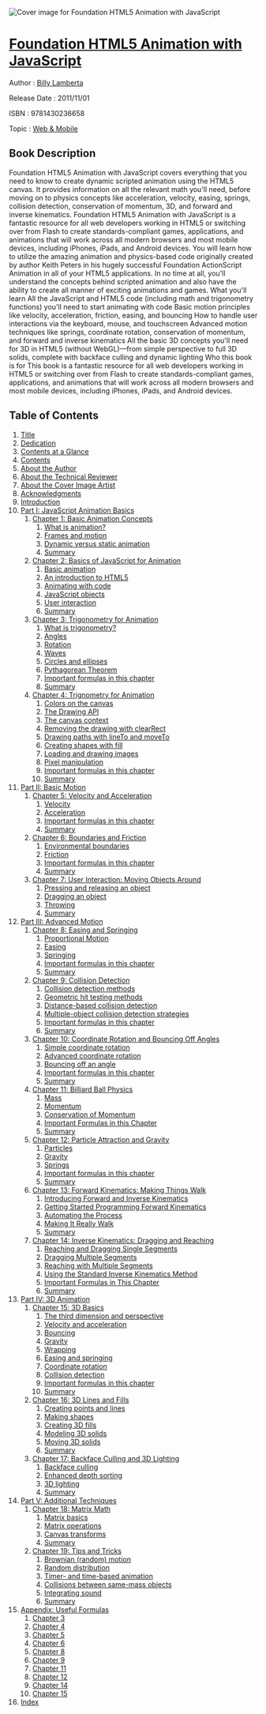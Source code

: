 ![Cover image for Foundation HTML5 Animation with JavaScript](https://imgdetail.ebookreading.net/cover/cover/web_mobile/EB9781430236658.jpg)

[Foundation HTML5 Animation with JavaScript](https://ebookreading.net/view/book/Foundation+HTML5+Animation+with+JavaScript-EB9781430236658_1.html "Foundation HTML5 Animation with JavaScript")
====================================================================================================================

Author : [Billy Lamberta](https://ebookreading.net/search/author/Billy+Lamberta)

Release Date : 2011/11/01

ISBN : 9781430236658

Topic : [Web & Mobile](https://ebookreading.net/search/category/web-mobile)

Book Description
-----------------

Foundation HTML5 Animation with JavaScript covers everything that you need to know to create dynamic scripted animation using the HTML5 canvas. It provides information on all the relevant math you'll need, before moving on to physics concepts like acceleration, velocity, easing, springs, collision detection, conservation of momentum, 3D, and forward and inverse kinematics. Foundation HTML5 Animation with JavaScript is a fantastic resource for all web developers working in HTML5 or switching over from Flash to create standards-compliant games, applications, and animations that will work across all modern browsers and most mobile devices, including iPhones, iPads, and Android devices.
You will learn how to utilize the amazing animation and physics-based code originally created by author Keith Peters in his hugely successful Foundation ActionScript Animation in all of your HTML5 applications. In no time at all, you'll understand the concepts behind scripted animation and also have the ability to create all manner of exciting animations and games.
What you'll learn
All the JavaScript and HTML5 code (including math and trigonometry functions) you'll need to start animating with code
Basic motion principles like velocity, acceleration, friction, easing, and bouncing
How to handle user interactions via the keyboard, mouse, and touchscreen
Advanced motion techniques like springs, coordinate rotation, conservation of momentum, and forward and inverse kinematics
All the basic 3D concepts you'll need for 3D in HTML5 (without WebGL)—from simple perspective to full 3D solids, complete with backface culling and dynamic lighting
Who this book is for
This book is a fantastic resource for all web developers working in HTML5 or switching over from Flash to create standards-compliant games, applications, and animations that will work across all modern browsers and most mobile devices, including iPhones, iPads, and Android devices.
              
Table of Contents
-----------------

1. [Title](https://ebookreading.net/view/book/Foundation+HTML5+Animation+with+JavaScript-EB9781430236658_2.html)
1. [Dedication](https://ebookreading.net/view/book/Foundation+HTML5+Animation+with+JavaScript-EB9781430236658_4.html)
1. [Contents at a Glance](https://ebookreading.net/view/book/Foundation+HTML5+Animation+with+JavaScript-EB9781430236658_5.html#contents_at_a_glanc)
1. [Contents](https://ebookreading.net/view/book/Foundation+HTML5+Animation+with+JavaScript-EB9781430236658_6.html#contents)
1. [About the Author](https://ebookreading.net/view/book/Foundation+HTML5+Animation+with+JavaScript-EB9781430236658_7.html#about_the_authors)
1. [About the Technical Reviewer](https://ebookreading.net/view/book/Foundation+HTML5+Animation+with+JavaScript-EB9781430236658_8.html#about_the_technical)
1. [About the Cover Image Artist](https://ebookreading.net/view/book/Foundation+HTML5+Animation+with+JavaScript-EB9781430236658_9.html#about_the_cover_ima)
1. [Acknowledgments](https://ebookreading.net/view/book/Foundation+HTML5+Animation+with+JavaScript-EB9781430236658_10.html#acknowledgments)
1. [Introduction](https://ebookreading.net/view/book/Foundation+HTML5+Animation+with+JavaScript-EB9781430236658_11.html#introduction)
1. [Part I: JavaScript Animation Basics](https://ebookreading.net/view/book/Foundation+HTML5+Animation+with+JavaScript-EB9781430236658_12.html#pt1)
    1. [Chapter 1: Basic Animation Concepts](https://ebookreading.net/view/book/Foundation+HTML5+Animation+with+JavaScript-EB9781430236658_13.html#ch1)
        1. [What is animation?](https://ebookreading.net/view/book/Foundation+HTML5+Animation+with+JavaScript-EB9781430236658_13.html#what_is_animation)
        1. [Frames and motion](https://ebookreading.net/view/book/Foundation+HTML5+Animation+with+JavaScript-EB9781430236658_13.html#frames_and_motion)
        1. [Dynamic versus static animation](https://ebookreading.net/view/book/Foundation+HTML5+Animation+with+JavaScript-EB9781430236658_13.html#dynamic_versus_stat)
        1. [Summary](https://ebookreading.net/view/book/Foundation+HTML5+Animation+with+JavaScript-EB9781430236658_13.html#summary)
    1. [Chapter 2: Basics of JavaScript for Animation](https://ebookreading.net/view/book/Foundation+HTML5+Animation+with+JavaScript-EB9781430236658_14.html#ch2)
        1. [Basic animation](https://ebookreading.net/view/book/Foundation+HTML5+Animation+with+JavaScript-EB9781430236658_14.html#basic_animation)
        1. [An introduction to HTML5](https://ebookreading.net/view/book/Foundation+HTML5+Animation+with+JavaScript-EB9781430236658_14.html#an_introduction_to_)
        1. [Animating with code](https://ebookreading.net/view/book/Foundation+HTML5+Animation+with+JavaScript-EB9781430236658_14.html#animating_with_code)
        1. [JavaScript objects](https://ebookreading.net/view/book/Foundation+HTML5+Animation+with+JavaScript-EB9781430236658_14.html#javascript_objects)
        1. [User interaction](https://ebookreading.net/view/book/Foundation+HTML5+Animation+with+JavaScript-EB9781430236658_14.html#user_interaction)
        1. [Summary](https://ebookreading.net/view/book/Foundation+HTML5+Animation+with+JavaScript-EB9781430236658_14.html#summary)
    1. [Chapter 3: Trigonometry for Animation](https://ebookreading.net/view/book/Foundation+HTML5+Animation+with+JavaScript-EB9781430236658_15.html#ch3)
        1. [What is trigonometry?](https://ebookreading.net/view/book/Foundation+HTML5+Animation+with+JavaScript-EB9781430236658_15.html#what_is_trigonometr)
        1. [Angles](https://ebookreading.net/view/book/Foundation+HTML5+Animation+with+JavaScript-EB9781430236658_15.html#angles)
        1. [Rotation](https://ebookreading.net/view/book/Foundation+HTML5+Animation+with+JavaScript-EB9781430236658_15.html#rotation)
        1. [Waves](https://ebookreading.net/view/book/Foundation+HTML5+Animation+with+JavaScript-EB9781430236658_15.html#waves)
        1. [Circles and ellipses](https://ebookreading.net/view/book/Foundation+HTML5+Animation+with+JavaScript-EB9781430236658_15.html#circles_and_ellipse)
        1. [Pythagorean Theorem](https://ebookreading.net/view/book/Foundation+HTML5+Animation+with+JavaScript-EB9781430236658_15.html#pythagorean_theorem)
        1. [Important formulas in this chapter](https://ebookreading.net/view/book/Foundation+HTML5+Animation+with+JavaScript-EB9781430236658_15.html#important_formulas_)
        1. [Summary](https://ebookreading.net/view/book/Foundation+HTML5+Animation+with+JavaScript-EB9781430236658_15.html#summary)
    1. [Chapter 4: Trignometry for Animation](https://ebookreading.net/view/book/Foundation+HTML5+Animation+with+JavaScript-EB9781430236658_16.html#ch4)
        1. [Colors on the canvas](https://ebookreading.net/view/book/Foundation+HTML5+Animation+with+JavaScript-EB9781430236658_16.html#colors_on_the_canva)
        1. [The Drawing API](https://ebookreading.net/view/book/Foundation+HTML5+Animation+with+JavaScript-EB9781430236658_16.html#the_drawing_api)
        1. [The canvas context](https://ebookreading.net/view/book/Foundation+HTML5+Animation+with+JavaScript-EB9781430236658_16.html#the_canvas_context)
        1. [Removing the drawing with clearRect](https://ebookreading.net/view/book/Foundation+HTML5+Animation+with+JavaScript-EB9781430236658_16.html#removing_the_drawin)
        1. [Drawing paths with lineTo and moveTo](https://ebookreading.net/view/book/Foundation+HTML5+Animation+with+JavaScript-EB9781430236658_16.html#drawing_paths_with_)
        1. [Creating shapes with fill](https://ebookreading.net/view/book/Foundation+HTML5+Animation+with+JavaScript-EB9781430236658_16.html#creating_shapes_wit)
        1. [Loading and drawing images](https://ebookreading.net/view/book/Foundation+HTML5+Animation+with+JavaScript-EB9781430236658_16.html#loading_and_drawing)
        1. [Pixel manipulation](https://ebookreading.net/view/book/Foundation+HTML5+Animation+with+JavaScript-EB9781430236658_16.html#pixel_manipulation)
        1. [Important formulas in this chapter](https://ebookreading.net/view/book/Foundation+HTML5+Animation+with+JavaScript-EB9781430236658_16.html#important_formulas_)
        1. [Summary](https://ebookreading.net/view/book/Foundation+HTML5+Animation+with+JavaScript-EB9781430236658_16.html#summary)
1. [Part II: Basic Motion](https://ebookreading.net/view/book/Foundation+HTML5+Animation+with+JavaScript-EB9781430236658_17.html#p2)
    1. [Chapter 5: Velocity and Acceleration](https://ebookreading.net/view/book/Foundation+HTML5+Animation+with+JavaScript-EB9781430236658_18.html#ch5)
        1. [Velocity](https://ebookreading.net/view/book/Foundation+HTML5+Animation+with+JavaScript-EB9781430236658_18.html#velocity)
        1. [Acceleration](https://ebookreading.net/view/book/Foundation+HTML5+Animation+with+JavaScript-EB9781430236658_18.html#acceleration)
        1. [Important formulas in this chapter](https://ebookreading.net/view/book/Foundation+HTML5+Animation+with+JavaScript-EB9781430236658_18.html#important_formulas_)
        1. [Summary](https://ebookreading.net/view/book/Foundation+HTML5+Animation+with+JavaScript-EB9781430236658_18.html#summary)
    1. [Chapter 6: Boundaries and Friction](https://ebookreading.net/view/book/Foundation+HTML5+Animation+with+JavaScript-EB9781430236658_19.html#ch6)
        1. [Environmental boundaries](https://ebookreading.net/view/book/Foundation+HTML5+Animation+with+JavaScript-EB9781430236658_19.html#environmental_bound)
        1. [Friction](https://ebookreading.net/view/book/Foundation+HTML5+Animation+with+JavaScript-EB9781430236658_19.html#friction)
        1. [Important formulas in this chapter](https://ebookreading.net/view/book/Foundation+HTML5+Animation+with+JavaScript-EB9781430236658_19.html#important_formulas_)
        1. [Summary](https://ebookreading.net/view/book/Foundation+HTML5+Animation+with+JavaScript-EB9781430236658_19.html#summary)
    1. [Chapter 7: User Interaction: Moving Objects Around](https://ebookreading.net/view/book/Foundation+HTML5+Animation+with+JavaScript-EB9781430236658_20.html#ch7)
        1. [Pressing and releasing an object](https://ebookreading.net/view/book/Foundation+HTML5+Animation+with+JavaScript-EB9781430236658_20.html#pressing_and_releas)
        1. [Dragging an object](https://ebookreading.net/view/book/Foundation+HTML5+Animation+with+JavaScript-EB9781430236658_20.html#dragging_an_object)
        1. [Throwing](https://ebookreading.net/view/book/Foundation+HTML5+Animation+with+JavaScript-EB9781430236658_20.html#throwing)
        1. [Summary](https://ebookreading.net/view/book/Foundation+HTML5+Animation+with+JavaScript-EB9781430236658_20.html#summary)
1. [Part III: Advanced Motion](https://ebookreading.net/view/book/Foundation+HTML5+Animation+with+JavaScript-EB9781430236658_21.html#p3)
    1. [Chapter 8: Easing and Springing](https://ebookreading.net/view/book/Foundation+HTML5+Animation+with+JavaScript-EB9781430236658_22.html#ch8)
        1. [Proportional Motion](https://ebookreading.net/view/book/Foundation+HTML5+Animation+with+JavaScript-EB9781430236658_22.html#proportional_motion)
        1. [Easing](https://ebookreading.net/view/book/Foundation+HTML5+Animation+with+JavaScript-EB9781430236658_22.html#easing)
        1. [Springing](https://ebookreading.net/view/book/Foundation+HTML5+Animation+with+JavaScript-EB9781430236658_22.html#springing)
        1. [Important formulas in this chapter](https://ebookreading.net/view/book/Foundation+HTML5+Animation+with+JavaScript-EB9781430236658_22.html#important_formulas_)
        1. [Summary](https://ebookreading.net/view/book/Foundation+HTML5+Animation+with+JavaScript-EB9781430236658_22.html#summary)
    1. [Chapter 9: Collision Detection](https://ebookreading.net/view/book/Foundation+HTML5+Animation+with+JavaScript-EB9781430236658_23.html#ch9)
        1. [Collision detection methods](https://ebookreading.net/view/book/Foundation+HTML5+Animation+with+JavaScript-EB9781430236658_23.html#collision_detection)
        1. [Geometric hit testing methods](https://ebookreading.net/view/book/Foundation+HTML5+Animation+with+JavaScript-EB9781430236658_23.html#geometric_hit_testi)
        1. [Distance-based collision detection](https://ebookreading.net/view/book/Foundation+HTML5+Animation+with+JavaScript-EB9781430236658_23.html#distance_based_coll)
        1. [Multiple-object collision detection strategies](https://ebookreading.net/view/book/Foundation+HTML5+Animation+with+JavaScript-EB9781430236658_23.html#multiple_object_col)
        1. [Important formulas in this chapter](https://ebookreading.net/view/book/Foundation+HTML5+Animation+with+JavaScript-EB9781430236658_23.html#important_formulas_)
        1. [Summary](https://ebookreading.net/view/book/Foundation+HTML5+Animation+with+JavaScript-EB9781430236658_23.html#summary)
    1. [Chapter 10: Coordinate Rotation and Bouncing Off Angles](https://ebookreading.net/view/book/Foundation+HTML5+Animation+with+JavaScript-EB9781430236658_24.html#ch10)
        1. [Simple coordinate rotation](https://ebookreading.net/view/book/Foundation+HTML5+Animation+with+JavaScript-EB9781430236658_24.html#simple_coordinate_r)
        1. [Advanced coordinate rotation](https://ebookreading.net/view/book/Foundation+HTML5+Animation+with+JavaScript-EB9781430236658_24.html#advanced_coordinate)
        1. [Bouncing off an angle](https://ebookreading.net/view/book/Foundation+HTML5+Animation+with+JavaScript-EB9781430236658_24.html#bouncing_off_an_ang)
        1. [Important formulas in this chapter](https://ebookreading.net/view/book/Foundation+HTML5+Animation+with+JavaScript-EB9781430236658_24.html#important_formulas_)
        1. [Summary](https://ebookreading.net/view/book/Foundation+HTML5+Animation+with+JavaScript-EB9781430236658_24.html#summary)
    1. [Chapter 11: Billiard Ball Physics](https://ebookreading.net/view/book/Foundation+HTML5+Animation+with+JavaScript-EB9781430236658_25.html#ch11)
        1. [Mass](https://ebookreading.net/view/book/Foundation+HTML5+Animation+with+JavaScript-EB9781430236658_25.html#mass)
        1. [Momentum](https://ebookreading.net/view/book/Foundation+HTML5+Animation+with+JavaScript-EB9781430236658_25.html#momentum)
        1. [Conservation of Momentum](https://ebookreading.net/view/book/Foundation+HTML5+Animation+with+JavaScript-EB9781430236658_25.html#conservation_of_mom)
        1. [Important Formulas in this Chapter](https://ebookreading.net/view/book/Foundation+HTML5+Animation+with+JavaScript-EB9781430236658_25.html#important_formulas_)
        1. [Summary](https://ebookreading.net/view/book/Foundation+HTML5+Animation+with+JavaScript-EB9781430236658_25.html#summary)
    1. [Chapter 12: Particle Attraction and Gravity](https://ebookreading.net/view/book/Foundation+HTML5+Animation+with+JavaScript-EB9781430236658_26.html#ch12)
        1. [Particles](https://ebookreading.net/view/book/Foundation+HTML5+Animation+with+JavaScript-EB9781430236658_26.html#particles)
        1. [Gravity](https://ebookreading.net/view/book/Foundation+HTML5+Animation+with+JavaScript-EB9781430236658_26.html#gravity)
        1. [Springs](https://ebookreading.net/view/book/Foundation+HTML5+Animation+with+JavaScript-EB9781430236658_26.html#springs)
        1. [Important formulas in this chapter](https://ebookreading.net/view/book/Foundation+HTML5+Animation+with+JavaScript-EB9781430236658_26.html#important_formulas_)
        1. [Summary](https://ebookreading.net/view/book/Foundation+HTML5+Animation+with+JavaScript-EB9781430236658_26.html#Summary)
    1. [Chapter 13: Forward Kinematics: Making Things Walk](https://ebookreading.net/view/book/Foundation+HTML5+Animation+with+JavaScript-EB9781430236658_27.html#ch13)
        1. [Introducing Forward and Inverse Kinematics](https://ebookreading.net/view/book/Foundation+HTML5+Animation+with+JavaScript-EB9781430236658_27.html#introducing_forward)
        1. [Getting Started Programming Forward Kinematics](https://ebookreading.net/view/book/Foundation+HTML5+Animation+with+JavaScript-EB9781430236658_27.html#getting_started_pro)
        1. [Automating the Process](https://ebookreading.net/view/book/Foundation+HTML5+Animation+with+JavaScript-EB9781430236658_27.html#automating_the_proc)
        1. [Making It Really Walk](https://ebookreading.net/view/book/Foundation+HTML5+Animation+with+JavaScript-EB9781430236658_27.html#making_it_really_wa)
        1. [Summary](https://ebookreading.net/view/book/Foundation+HTML5+Animation+with+JavaScript-EB9781430236658_27.html#summary)
    1. [Chapter 14: Inverse Kinematics: Dragging and Reaching](https://ebookreading.net/view/book/Foundation+HTML5+Animation+with+JavaScript-EB9781430236658_28.html#ch14)
        1. [Reaching and Dragging Single Segments](https://ebookreading.net/view/book/Foundation+HTML5+Animation+with+JavaScript-EB9781430236658_28.html#reaching_and_draggi)
        1. [Dragging Multiple Segments](https://ebookreading.net/view/book/Foundation+HTML5+Animation+with+JavaScript-EB9781430236658_28.html#dragging_multiple_s)
        1. [Reaching with Multiple Segments](https://ebookreading.net/view/book/Foundation+HTML5+Animation+with+JavaScript-EB9781430236658_28.html#reaching_with_multi)
        1. [Using the Standard Inverse Kinematics Method](https://ebookreading.net/view/book/Foundation+HTML5+Animation+with+JavaScript-EB9781430236658_28.html#using_the_standard_)
        1. [Important Formulas in This Chapter](https://ebookreading.net/view/book/Foundation+HTML5+Animation+with+JavaScript-EB9781430236658_28.html#important_formulas_)
        1. [Summary](https://ebookreading.net/view/book/Foundation+HTML5+Animation+with+JavaScript-EB9781430236658_28.html#summary)
1. [Part IV: 3D Animation](https://ebookreading.net/view/book/Foundation+HTML5+Animation+with+JavaScript-EB9781430236658_29.html#p4)
    1. [Chapter 15: 3D Basics](https://ebookreading.net/view/book/Foundation+HTML5+Animation+with+JavaScript-EB9781430236658_30.html#ch15)
        1. [The third dimension and perspective](https://ebookreading.net/view/book/Foundation+HTML5+Animation+with+JavaScript-EB9781430236658_30.html#the_third_dimension)
        1. [Velocity and acceleration](https://ebookreading.net/view/book/Foundation+HTML5+Animation+with+JavaScript-EB9781430236658_30.html#velocity_and_accele)
        1. [Bouncing](https://ebookreading.net/view/book/Foundation+HTML5+Animation+with+JavaScript-EB9781430236658_30.html#bouncing)
        1. [Gravity](https://ebookreading.net/view/book/Foundation+HTML5+Animation+with+JavaScript-EB9781430236658_30.html#gravity)
        1. [Wrapping](https://ebookreading.net/view/book/Foundation+HTML5+Animation+with+JavaScript-EB9781430236658_30.html#wrapping)
        1. [Easing and springing](https://ebookreading.net/view/book/Foundation+HTML5+Animation+with+JavaScript-EB9781430236658_30.html#easing_and_springin)
        1. [Coordinate rotation](https://ebookreading.net/view/book/Foundation+HTML5+Animation+with+JavaScript-EB9781430236658_30.html#coordinate_rotation)
        1. [Collision detection](https://ebookreading.net/view/book/Foundation+HTML5+Animation+with+JavaScript-EB9781430236658_30.html#collision_detection)
        1. [Important formulas in this chapter](https://ebookreading.net/view/book/Foundation+HTML5+Animation+with+JavaScript-EB9781430236658_30.html#important_formulas_)
        1. [Summary](https://ebookreading.net/view/book/Foundation+HTML5+Animation+with+JavaScript-EB9781430236658_30.html#summary)
    1. [Chapter 16: 3D Lines and Fills](https://ebookreading.net/view/book/Foundation+HTML5+Animation+with+JavaScript-EB9781430236658_31.html#ch16)
        1. [Creating points and lines](https://ebookreading.net/view/book/Foundation+HTML5+Animation+with+JavaScript-EB9781430236658_31.html#creating_points_and)
        1. [Making shapes](https://ebookreading.net/view/book/Foundation+HTML5+Animation+with+JavaScript-EB9781430236658_31.html#making_shapes)
        1. [Creating 3D fills](https://ebookreading.net/view/book/Foundation+HTML5+Animation+with+JavaScript-EB9781430236658_31.html#creating_3d_fills)
        1. [Modeling 3D solids](https://ebookreading.net/view/book/Foundation+HTML5+Animation+with+JavaScript-EB9781430236658_31.html#modeling_3d_solids)
        1. [Moving 3D solids](https://ebookreading.net/view/book/Foundation+HTML5+Animation+with+JavaScript-EB9781430236658_31.html#moving_3d_solids)
        1. [Summary](https://ebookreading.net/view/book/Foundation+HTML5+Animation+with+JavaScript-EB9781430236658_31.html#summary)
    1. [Chapter 17: Backface Culling and 3D Lighting](https://ebookreading.net/view/book/Foundation+HTML5+Animation+with+JavaScript-EB9781430236658_32.html#ch17)
        1. [Backface culling](https://ebookreading.net/view/book/Foundation+HTML5+Animation+with+JavaScript-EB9781430236658_32.html#backface_culling)
        1. [Enhanced depth sorting](https://ebookreading.net/view/book/Foundation+HTML5+Animation+with+JavaScript-EB9781430236658_32.html#enhanced_depth_sort)
        1. [3D lighting](https://ebookreading.net/view/book/Foundation+HTML5+Animation+with+JavaScript-EB9781430236658_32.html#threed_lighting)
        1. [Summary](https://ebookreading.net/view/book/Foundation+HTML5+Animation+with+JavaScript-EB9781430236658_32.html#summary)
1. [Part V: Additional Techniques](https://ebookreading.net/view/book/Foundation+HTML5+Animation+with+JavaScript-EB9781430236658_33.html#p5)
    1. [Chapter 18: Matrix Math](https://ebookreading.net/view/book/Foundation+HTML5+Animation+with+JavaScript-EB9781430236658_34.html#ch18)
        1. [Matrix basics](https://ebookreading.net/view/book/Foundation+HTML5+Animation+with+JavaScript-EB9781430236658_34.html#matrix_basics)
        1. [Matrix operations](https://ebookreading.net/view/book/Foundation+HTML5+Animation+with+JavaScript-EB9781430236658_34.html#matrix_operations)
        1. [Canvas transforms](https://ebookreading.net/view/book/Foundation+HTML5+Animation+with+JavaScript-EB9781430236658_34.html#canvas_transforms)
        1. [Summary](https://ebookreading.net/view/book/Foundation+HTML5+Animation+with+JavaScript-EB9781430236658_34.html#summary)
    1. [Chapter 19: Tips and Tricks](https://ebookreading.net/view/book/Foundation+HTML5+Animation+with+JavaScript-EB9781430236658_35.html#ch19)
        1. [Brownian (random) motion](https://ebookreading.net/view/book/Foundation+HTML5+Animation+with+JavaScript-EB9781430236658_35.html#brownian_random_mot)
        1. [Random distribution](https://ebookreading.net/view/book/Foundation+HTML5+Animation+with+JavaScript-EB9781430236658_35.html#random_distribution)
        1. [Timer- and time-based animation](https://ebookreading.net/view/book/Foundation+HTML5+Animation+with+JavaScript-EB9781430236658_35.html#timer_hyphen_and_ti)
        1. [Collisions between same-mass objects](https://ebookreading.net/view/book/Foundation+HTML5+Animation+with+JavaScript-EB9781430236658_35.html#collisions_between_)
        1. [Integrating sound](https://ebookreading.net/view/book/Foundation+HTML5+Animation+with+JavaScript-EB9781430236658_35.html#integrating_sound)
        1. [Summary](https://ebookreading.net/view/book/Foundation+HTML5+Animation+with+JavaScript-EB9781430236658_35.html#summary)
1. [Appendix: Useful Formulas](https://ebookreading.net/view/book/Foundation+HTML5+Animation+with+JavaScript-EB9781430236658_36.html#appendix)
    1. [Chapter 3](https://ebookreading.net/view/book/Foundation+HTML5+Animation+with+JavaScript-EB9781430236658_36.html#chapter_3)
    1. [Chapter 4](https://ebookreading.net/view/book/Foundation+HTML5+Animation+with+JavaScript-EB9781430236658_36.html#chapter_4)
    1. [Chapter 5](https://ebookreading.net/view/book/Foundation+HTML5+Animation+with+JavaScript-EB9781430236658_36.html#chapter_5)
    1. [Chapter 6](https://ebookreading.net/view/book/Foundation+HTML5+Animation+with+JavaScript-EB9781430236658_36.html#chapter_6)
    1. [Chapter 8](https://ebookreading.net/view/book/Foundation+HTML5+Animation+with+JavaScript-EB9781430236658_36.html#chapter_8)
    1. [Chapter 9](https://ebookreading.net/view/book/Foundation+HTML5+Animation+with+JavaScript-EB9781430236658_36.html#chapter_9)
    1. [Chapter 11](https://ebookreading.net/view/book/Foundation+HTML5+Animation+with+JavaScript-EB9781430236658_36.html#chapter_11)
    1. [Chapter 12](https://ebookreading.net/view/book/Foundation+HTML5+Animation+with+JavaScript-EB9781430236658_36.html#chapter_12)
    1. [Chapter 14](https://ebookreading.net/view/book/Foundation+HTML5+Animation+with+JavaScript-EB9781430236658_36.html#chapter_14)
    1. [Chapter 15](https://ebookreading.net/view/book/Foundation+HTML5+Animation+with+JavaScript-EB9781430236658_36.html#chapter_15)
1. [Index](https://ebookreading.net/view/book/Foundation+HTML5+Animation+with+JavaScript-EB9781430236658_37.html#index)
